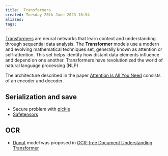 ```yaml
---
title:  Transformers
created: Tuesday 20th June 2023 18:54
aliases: 
tags: 
---
```

[Transformers](https://huggingface.co/docs/transformers/index) are neural networks that learn context and understanding through sequential data analysis. The **Transformer** models use a modern and evolving mathematical techniques set, generally known as attention or self-attention. This set helps identify how distant data elements influence and depend on one another. Transformers have revolutionized the world of natural language processing (NLP)

The architecture described in the paper [Attention Is All You Need](https://arxiv.org/abs/1706.03762) consists of an encoder and decoder.
## Serialization and save

- Secure problem with [pickle](https://huggingface.co/docs/hub/security-pickle)
- [Safetensors](https://github.com/huggingface/safetensors)
## OCR

- [Donut](https://huggingface.co/docs/transformers/main/en/model_doc/donut) model was proposed in [OCR-free Document Understanding Transformer](https://arxiv.org/abs/2111.15664)